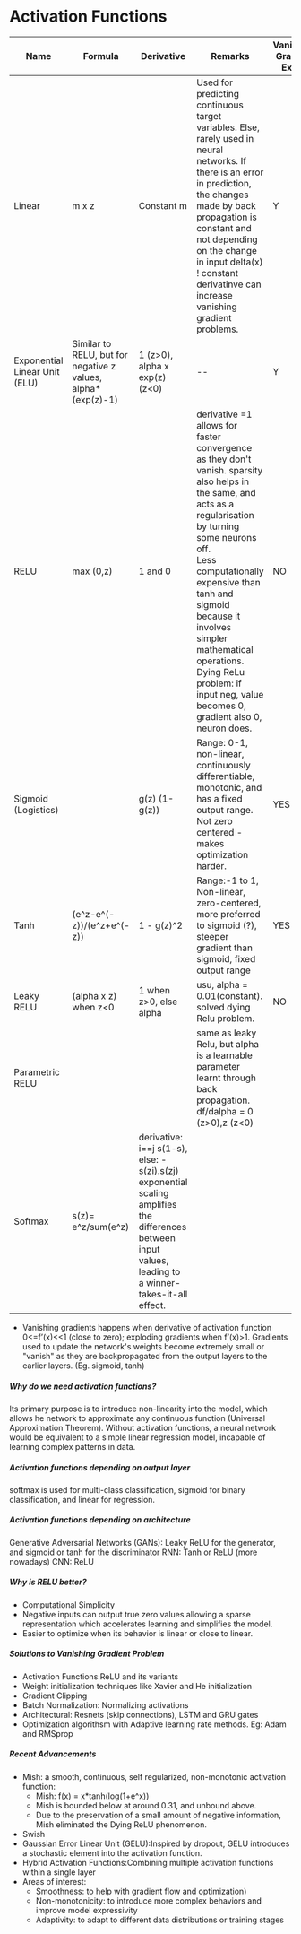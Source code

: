 # Activation Functions

| Name | Formula | Derivative | Remarks | Vanishing Gradient Exists | Activation Blowup Exists |
|--|--|--|--|--|--|
| Linear | m x z | Constant m | Used for predicting continuous target variables. Else, rarely used in neural networks. If there is an error in prediction, the changes made by back propagation is constant and not depending on the change in input delta(x) ! constant derivatinve can increase vanishing gradient problems.| Y | Y |
| Exponential Linear Unit (ELU) | Similar to RELU, but for negative z values, alpha*(exp(z)-1) | 1 (z>0), alpha x exp(z) (z<0) |--| Y | Y |
| RELU | max (0,z) | 1 and 0 | derivative =1 allows for faster convergence as they don't vanish. sparsity also helps in the same, and acts as a regularisation by turning some neurons off. <br> Less computationally expensive than tanh and sigmoid because it involves simpler mathematical operations. Dying ReLu problem: if input neg, value becomes 0, gradient also 0, neuron does.| NO | Y |
| Sigmoid (Logistics)| | g(z) (1-g(z))| Range: 0-1, non-linear, continuously differentiable, monotonic, and has a fixed output range. Not zero centered - makes optimization harder.| YES | NO |
|Tanh|(e^z-e^(-z))/(e^z+e^(-z))| 1 - g(z)^2|Range:-1 to 1, Non-linear, zero-centered, more preferred to sigmoid (?), steeper gradient than sigmoid,  fixed output range |YES|NO|
| Leaky RELU| (alpha x z) when z<0  | 1 when z>0, else alpha | usu, alpha = 0.01(constant). solved dying Relu problem. | NO | Y |
| Parametric RELU ||| same as leaky Relu, but alpha is a learnable parameter learnt through back propagation. df/dalpha = 0 (z>0),z (z<0) ||
| Softmax|s(z)= e^z/sum(e^z) | derivative: i==j s(1-s), else: -s(zi).s(zj) exponential scaling amplifies the differences between input values, leading to a winner-takes-it-all effect.||
* Vanishing gradients happens when derivative of activation function 0<=f’(x)<<1 (close to zero); exploding gradients when f’(x)>1. Gradients used to update the network's weights become extremely small or "vanish" as they are backpropagated from the output layers to the earlier layers. (Eg. sigmoid, tanh)

##### Why do we need activation functions?
Its primary purpose is to introduce non-linearity into the model, which allows he network to approximate any continuous function (Universal Approximation Theorem). Without activation functions, a neural network would be equivalent to a simple linear regression model, incapable of learning complex patterns in data.

##### Activation functions depending on output layer
softmax is used for multi-class classification, sigmoid for binary classification, and linear for regression.   

##### Activation functions depending on architecture
Generative Adversarial Networks (GANs): Leaky ReLU for the generator, and sigmoid or tanh for the discriminator
RNN: Tanh or ReLU (more nowadays)
CNN: ReLU

##### Why is RELU better?
* Computational Simplicity
* Negative inputs can output true zero values allowing a sparse representation which accelerates learning and simplifies the model.
* Easier to optimize when its behavior is linear or close to linear.

##### Solutions to Vanishing Gradient Problem
* Activation Functions:ReLU and its variants
* Weight initialization techniques like Xavier and He initialization
* Gradient Clipping
* Batch Normalization: Normalizing activations
* Architectural: Resnets (skip connections), LSTM and GRU gates
* Optimization algorithsm with Adaptive learning rate methods. Eg: Adam and RMSprop

##### Recent Advancements
* Mish: a smooth, continuous, self regularized, non-monotonic activation function:
  * Mish: f(x) = x*tanh(log(1+e^x))
  * Mish is bounded below at around 0.31, and unbound above.
  * Due to the preservation of a small amount of negative information, Mish eliminated the Dying ReLU phenomenon.
* Swish
* Gaussian Error Linear Unit (GELU):Inspired by dropout, GELU introduces a stochastic element into the activation function.
* Hybrid Activation Functions:Combining multiple activation functions within a single layer
* Areas of interest:
  * Smoothness: to help with gradient flow and optimization)
  * Non-monotonicity: to introduce more complex behaviors and improve model expressivity
  * Adaptivity: to adapt to different data distributions or training stages




